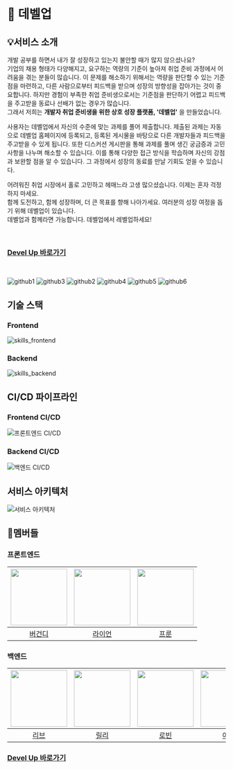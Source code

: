 # 🚀 데벨업

## 💡서비스 소개

개발 공부를 하면서 내가 잘 성장하고 있는지 불안할 때가 많지 않으셨나요?   
기업의 채용 형태가 다양해지고, 요구하는 역량의 기준이 높아져 취업 준비 과정에서 어려움을 겪는 분들이 많습니다.
이 문제를 해소하기 위해서는 역량을 판단할 수 있는 기준점을 마련하고, 다른 사람으로부터 피드백을 받으며 성장의 방향성을 잡아가는 것이 중요합니다.
하지만 경험이 부족한 취업 준비생으로서는 기준점을 판단하기 어렵고 피드백을 주고받을 동료나 선배가 없는 경우가 많습니다.   
그래서 저희는 **개발자 취업 준비생을 위한 상호 성장 플랫폼, '데벨업'** 을 만들었습니다.

사용자는 데벨업에서 자신의 수준에 맞는 과제를 풀어 제출합니다.
제출된 과제는 자동으로 데벨업 홈페이지에 등록되고, 등록된 게시물을 바탕으로 다른 개발자들과 피드백을 주고받을 수 있게 됩니다.
또한 디스커션 게시판을 통해 과제를 풀며 생긴 궁금증과 고민 사항을 나누며 해소할 수 있습니다.
이를 통해 다양한 접근 방식을 학습하며 자신의 강점과 보완할 점을 알 수 있습니다. 그 과정에서 성장의 동료를 만날 기회도 얻을 수 있습니다.

어려워진 취업 시장에서 홀로 고민하고 헤매느라 고생 많으셨습니다. 이제는 혼자 걱정하지 마세요.   
함께 도전하고, 함께 성장하며, 더 큰 목표를 향해 나아가세요. 여러분의 성장 여정을 돕기 위해 데벨업이 있습니다.   
데벨업과 함께라면 가능합니다. 데벨업에서 레벨업하세요!

<br/>

### [Devel Up 바로가기](https://www.devel-up.co.kr/)

<br/>

![github1](https://github.com/user-attachments/assets/329eb4ec-8d5c-4f73-93c9-bdca475dedb2)
![github3](https://github.com/user-attachments/assets/82ec6c77-756d-4525-bd6f-6581f9f81243)
![github2](https://github.com/user-attachments/assets/237f8b74-51eb-4fc6-bc96-5a6627115467)
![github4](https://github.com/user-attachments/assets/ab68e53e-8c19-42a4-aff7-7ad6822f0dfb)
![github5](https://github.com/user-attachments/assets/d20dc3be-21db-442d-8a60-8fe0691c41f0)
![github6](https://github.com/user-attachments/assets/72b45dc6-673c-4630-9772-a65c658a7ccf)


## 기술 스택

### Frontend
![skills_frontend](https://github.com/user-attachments/assets/cd84c89b-0c55-442d-8547-1fb38e9ea304)

### Backend
![skills_backend](https://github.com/user-attachments/assets/72e7ea20-4679-4d8d-aadd-029404a10702)

## CI/CD 파이프라인

### Frontend CI/CD
![프론트엔드 CI/CD](https://github.com/user-attachments/assets/955be8c0-b6a1-4a9c-940a-0651dd7ffa7d)

### Backend CI/CD
![백엔드 CI/CD](https://github.com/user-attachments/assets/7fdf5fa3-768c-431e-a906-b74a252b1209)

## 서비스 아키텍처

![서비스 아키텍처](https://github.com/user-attachments/assets/db3dbc45-cf94-4673-be4b-993957643071)


## 👤멤버들

### 프론트엔드

| <img src="https://avatars.githubusercontent.com/u/109535991?v=4" width="130" height="130"> | <img src ="https://avatars.githubusercontent.com/u/80797824?v=4" width="130" height="130"> | <img src ="https://avatars.githubusercontent.com/u/121149171?v=4" width="130" height="130"> |
| :-: | :-: | :-: |
| [버건디][버건디 깃허브] | [라이언][라이언 깃허브] | [프룬][프룬 깃허브] |

### 백엔드

| <img src="https://avatars.githubusercontent.com/u/131349867?v=4" width="130" height="130"> | <img src="https://avatars.githubusercontent.com/u/140090179?v=4" width="130" height="130"> | <img src="https://avatars.githubusercontent.com/u/45223837?v=4" width="130" height="130"> | <img src="https://avatars.githubusercontent.com/u/39932141?v=4" width="130" height="130"> | <img src="https://avatars.githubusercontent.com/u/75781414?v=4" width="130" height="130"> |
| :-: | :-: | :-: | :-: | :-: |
| [리브][리브 깃허브] | [릴리][릴리 깃허브] | [로빈][로빈 깃허브] | [아톰][아톰 깃허브] | [구름][구름 깃허브] |

[버건디 깃허브]: https://github.com/brgndyy
[라이언 깃허브]: https://github.com/Parkhanyoung
[프룬 깃허브]: https://github.com/chosim-dvlpr
[리브 깃허브]: https://github.com/Minjoo522
[릴리 깃허브]: https://github.com/lilychoibb
[로빈 깃허브]: https://github.com/robinjoon
[아톰 깃허브]: https://github.com/le2sky
[구름 깃허브]: https://github.com/alstn113


### [Devel Up 바로가기](https://www.devel-up.co.kr/)
